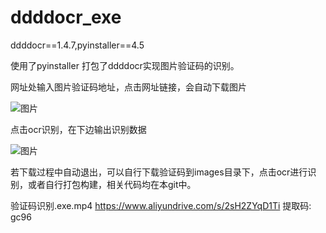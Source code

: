 # ddddocr_exe
ddddocr==1.4.7,pyinstaller==4.5

使用了pyinstaller 打包了ddddocr实现图片验证码的识别。

网址处输入图片验证码地址，点击网址链接，会自动下载图片

![图片](https://user-images.githubusercontent.com/39888034/226937249-727a7491-5670-497e-9d37-238e67d26179.png)

点击ocr识别，在下边输出识别数据

![图片](https://user-images.githubusercontent.com/39888034/226937869-104f4613-df44-4b51-b569-2907da741b1d.png)

若下载过程中自动退出，可以自行下载验证码到images目录下，点击ocr进行识别，或者自行打包构建，相关代码均在本git中。

验证码识别.exe.mp4
https://www.aliyundrive.com/s/2sH2ZYqD1Ti
提取码: gc96
